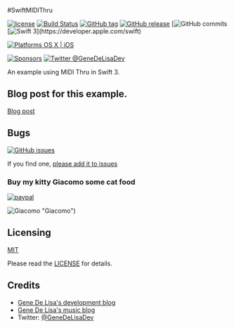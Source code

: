 #SwiftMIDIThru


[![license](https://img.shields.io/github/license/mashape/apistatus.svg)](https://en.wikipedia.org/wiki/MIT_License)
[![Build Status](https://travis-ci.org/genedelisa/SwiftMIDIThru.svg)](https://travis-ci.org/genedelisa/SwiftMIDIThru)
[![GitHub tag](https://img.shields.io/github/tag/genedelisa/SwiftMIDIThru.svg)](https://github.com/genedelisa/SwiftMIDIThru/)
[![GitHub release](https://img.shields.io/github/release/genedelisa/SwiftMIDIThru.svg)](https://github.com/genedelisa/SwiftMIDIThru/)
[![GitHub commits](https://img.shields.io/github/commits-since/genedelisa/SwiftMIDIThru/1.0.0.svg)
[![Swift 3](https://img.shields.io/badge/swift3-compatible-4BC51D.svg?style=flat")](https://developer.apple.com/swift)

[![Platforms OS X | iOS](https://img.shields.io/badge/Platforms-OS%20X%20%7C%20iOS-lightgray.svg?style=flat)](https://swift.org/)

[![Sponsors](https://img.shields.io/badge/Sponsors-Rockhopper%20Technologies-orange.svg?style=flat)](http://www.rockhoppertech.com/)
[![Twitter @GeneDeLisaDev](https://img.shields.io/twitter/follow/GeneDeLisaDev.svg?style=social)](https://twitter.com/GeneDeLisaDev)


An example using MIDI Thru in Swift 3.


## Blog post for this example.

[Blog post](http://www.rockhoppertech.com/blog/)


## Bugs


[![GitHub issues](https://img.shields.io/github/issues/genedelisa/SwiftMIDIThru.svg)](https://github.com/genedelisa/SwiftMIDIThru/issues)

If you find one, [please add it to issues](https://github.com/genedelisa/SwiftMIDIThru/issues)



### Buy my kitty Giacomo some cat food

[![paypal](https://www.paypalobjects.com/en_US/i/btn/btn_donate_SM.gif)](https://www.paypal.com/cgi-bin/webscr?cmd=_donations&business=F5KE9Z29MH8YQ&bnP-DonationsBF:btn_donate_SM.gif:NonHosted)

![Giacomo](http://www.rockhoppertech.com/blog/wp-content/uploads/2015/05/IMG_0657.png) "Giacomo")




## Licensing

[MIT](https://en.wikipedia.org/wiki/MIT_License)

Please read the [LICENSE](LICENSE) for details.

## Credits

*	[Gene De Lisa's development blog](http://rockhoppertech.com/blog/)
*	[Gene De Lisa's music blog](http://genedelisa.com/)
*   Twitter: [@GeneDeLisaDev](http://twitter.com/genedelisadev)
